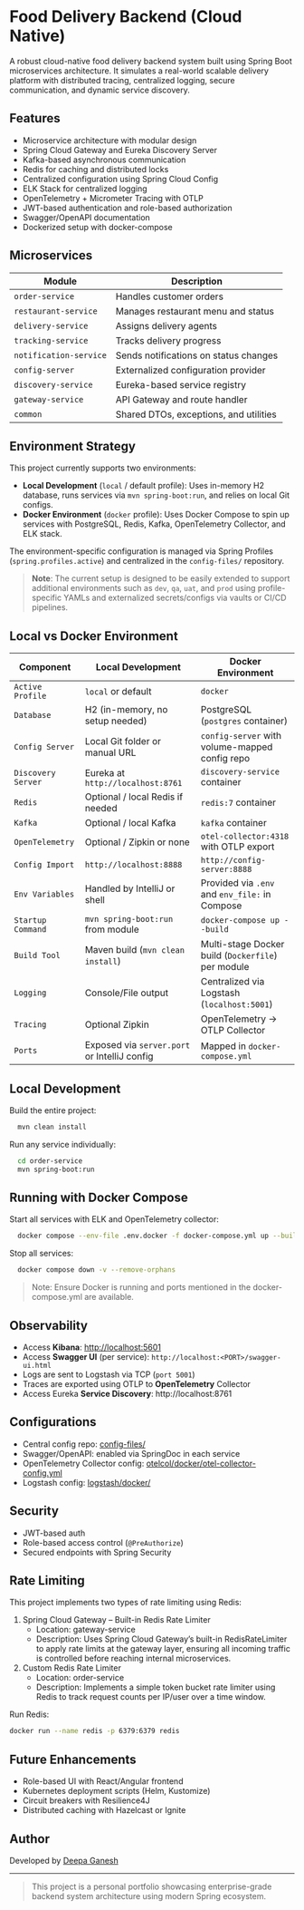 
# Food Delivery Backend (Cloud Native)

A robust cloud-native food delivery backend system built using Spring Boot microservices architecture. It simulates a real-world scalable delivery platform with distributed tracing, centralized logging, secure communication, and dynamic service discovery.

## Features

- Microservice architecture with modular design
- Spring Cloud Gateway and Eureka Discovery Server
- Kafka-based asynchronous communication
- Redis for caching and distributed locks
- Centralized configuration using Spring Cloud Config
- ELK Stack for centralized logging
- OpenTelemetry + Micrometer Tracing with OTLP
- JWT-based authentication and role-based authorization
- Swagger/OpenAPI documentation
- Dockerized setup with docker-compose

## Microservices

| Module              | Description                                |
|---------------------|--------------------------------------------|
| `order-service`     | Handles customer orders                    |
| `restaurant-service`| Manages restaurant menu and status         |
| `delivery-service`  | Assigns delivery agents                    |
| `tracking-service`  | Tracks delivery progress                   |
| `notification-service` | Sends notifications on status changes  |
| `config-server`     | Externalized configuration provider        |
| `discovery-service` | Eureka-based service registry              |
| `gateway-service`   | API Gateway and route handler              |
| `common`            | Shared DTOs, exceptions, and utilities     |

## Environment Strategy

This project currently supports two environments:

- **Local Development** (`local` / default profile): Uses in-memory H2 database, runs services via `mvn spring-boot:run`, and relies on local Git configs.
- **Docker Environment** (`docker` profile): Uses Docker Compose to spin up services with PostgreSQL, Redis, Kafka, OpenTelemetry Collector, and ELK stack.

The environment-specific configuration is managed via Spring Profiles (`spring.profiles.active`) and centralized in the `config-files/` repository.

> **Note**: The current setup is designed to be easily extended to support additional environments such as `dev`, `qa`, `uat`, and `prod` using profile-specific YAMLs and externalized secrets/configs via vaults or CI/CD pipelines.

## Local vs Docker Environment

| Component             | Local Development                               | Docker Environment                                 |
|-----------------------|--------------------------------------------------|---------------------------------------------------|
| `Active Profile`      | `local` or default                               | `docker`                                          |
| `Database`            | H2 (in-memory, no setup needed)                 | PostgreSQL (`postgres` container)                |
| `Config Server`       | Local Git folder or manual URL                  | `config-server` with volume-mapped config repo   |
| `Discovery Server`    | Eureka at `http://localhost:8761`               | `discovery-service` container                    |
| `Redis`               | Optional / local Redis if needed                | `redis:7` container                               |
| `Kafka`               | Optional / local Kafka                          | `kafka` container                                 |
| `OpenTelemetry`       | Optional / Zipkin or none                       | `otel-collector:4318` with OTLP export           |
| `Config Import`       | `http://localhost:8888`                         | `http://config-server:8888`                      |
| `Env Variables`       | Handled by IntelliJ or shell                   | Provided via `.env` and `env_file:` in Compose   |
| `Startup Command`     | `mvn spring-boot:run` from module               | `docker-compose up --build`                      |
| `Build Tool`          | Maven build (`mvn clean install`)              | Multi-stage Docker build (`Dockerfile`) per module |
| `Logging`             | Console/File output                             | Centralized via Logstash (`localhost:5001`)      |
| `Tracing`             | Optional Zipkin                                 | OpenTelemetry -> OTLP Collector                  |
| `Ports`               | Exposed via `server.port` or IntelliJ config    | Mapped in `docker-compose.yml`

## Local Development

Build the entire project:

```bash
  mvn clean install
```

Run any service individually:

```bash
  cd order-service
  mvn spring-boot:run
```

## Running with Docker Compose

Start all services with ELK and OpenTelemetry collector:

```bash
  docker compose --env-file .env.docker -f docker-compose.yml up --build -d
```
Stop all services:
```bash
  docker compose down -v --remove-orphans   
```

> Note: Ensure Docker is running and ports mentioned in the docker-compose.yml are available.


## Observability

- Access **Kibana**: [http://localhost:5601](http://localhost:5601)
- Access **Swagger UI** (per service): `http://localhost:<PORT>/swagger-ui.html`
- Logs are sent to Logstash via TCP (`port 5001`)
- Traces are exported using OTLP to **OpenTelemetry** Collector
- Access Eureka **Service Discovery**: http://localhost:8761

## Configurations

- Central config repo: [config-files/](./config-files/)
- Swagger/OpenAPI: enabled via SpringDoc in each service
- OpenTelemetry Collector config: [otelcol/docker/otel-collector-config.yml](./otelcol/docker/otel-collector-config.yml)
- Logstash config: [logstash/docker/](./logstash/docker/)

## Security

- JWT-based auth
- Role-based access control (`@PreAuthorize`)
- Secured endpoints with Spring Security

## Rate Limiting

This project implements two types of rate limiting using Redis:

1. Spring Cloud Gateway – Built-in Redis Rate Limiter
   - Location: gateway-service
   - Description: Uses Spring Cloud Gateway’s built-in RedisRateLimiter to apply rate limits at the gateway layer, ensuring all incoming traffic is controlled before reaching internal microservices.
2. Custom Redis Rate Limiter
   - Location: order-service
   - Description: Implements a simple token bucket rate limiter using Redis to track request counts per IP/user over a time window.

Run Redis:

```bash
docker run --name redis -p 6379:6379 redis
```

## Future Enhancements

- Role-based UI with React/Angular frontend
- Kubernetes deployment scripts (Helm, Kustomize)
- Circuit breakers with Resilience4J
- Distributed caching with Hazelcast or Ignite

## Author

Developed by [Deepa Ganesh](https://github.com/deepa-ganesh)

---

> This project is a personal portfolio showcasing enterprise-grade backend system architecture using modern Spring ecosystem.
